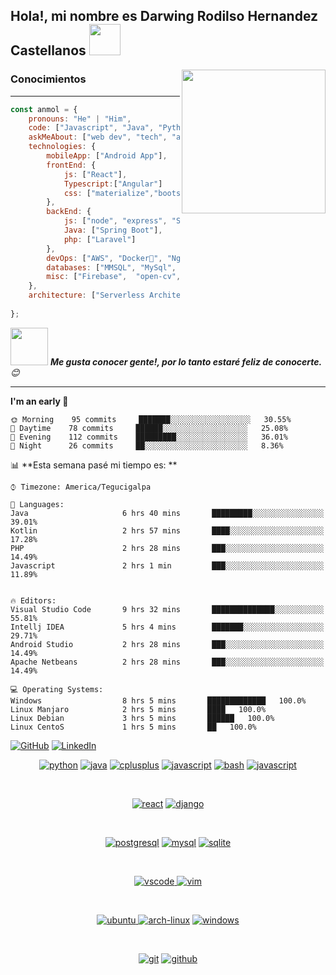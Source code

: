 <h2>Hola!, mi nombre es Darwing Rodilso Hernandez Castellanos <img src="https://media.giphy.com/media/bGgsc5mWoryfgKBx1u/giphy.gif" width="50"></h2>
<img align='right' src="https://media.giphy.com/media/qgQUggAC3Pfv687qPC/giphy.gif" width="230">

### Conocimientos

___

```javascript
const anmol = {
    pronouns: "He" | "Him",
    code: ["Javascript", "Java", "Python", "Kotlin", "php"],
    askMeAbout: ["web dev", "tech", "app dev"],
    technologies: {
        mobileApp: ["Android App"],
        frontEnd: {
            js: ["React"],
            Typescript:["Angular"]
            css: ["materialize","bootstrap"]
        },
        backEnd: {
            js: ["node", "express", "SuiteScript"],
            Java: ["Spring Boot"],
            php: ["Laravel"]
        },
        devOps: ["AWS", "Docker🐳", "Nginx"],
        databases: ["MMSQL", "MySql", "sqlite","PostgreSQL"],
        misc: ["Firebase",  "open-cv", "php"]
    },
    architecture: ["Serverless Architecture", "Progressive web applications", "Single page applications"]
  
};
```

<img src="https://media.giphy.com/media/LnQjpWaON8nhr21vNW/giphy.gif" width="60"> <em><b>Me gusta conocer gente!, por lo tanto estaré feliz de conocerte.</b> 😊</em>

---
<!--START_SECTION:waka-->
**I'm an early 🐤** 

```text
🌞 Morning    95 commits     ███████░░░░░░░░░░░░░░░░░░   30.55% 
🌆 Daytime    78 commits     ██████░░░░░░░░░░░░░░░░░░░   25.08% 
🌃 Evening    112 commits    █████████░░░░░░░░░░░░░░░░   36.01% 
🌙 Night      26 commits     ██░░░░░░░░░░░░░░░░░░░░░░░   8.36%

```


📊 **Esta semana pasé mi tiempo es: ** 

```text
⌚︎ Timezone: America/Tegucigalpa

💬 Languages: 
Java                     6 hrs 40 mins       █████████░░░░░░░░░░░░░░░░   39.01% 
Kotlin                   2 hrs 57 mins       ████░░░░░░░░░░░░░░░░░░░░░   17.28% 
PHP                      2 hrs 28 mins       ███░░░░░░░░░░░░░░░░░░░░░░   14.49% 
Javascript               2 hrs 1 min         ███░░░░░░░░░░░░░░░░░░░░░░   11.89% 


🔥 Editors: 
Visual Studio Code       9 hrs 32 mins       ██████████████░░░░░░░░░░░   55.81% 
Intellj IDEA             5 hrs 4 mins        ███████░░░░░░░░░░░░░░░░░░   29.71% 
Android Studio           2 hrs 28 mins       ███░░░░░░░░░░░░░░░░░░░░░░   14.49%
Apache Netbeans          2 hrs 28 mins       ███░░░░░░░░░░░░░░░░░░░░░░   14.49%

💻 Operating Systems: 
Windows                  8 hrs 5 mins       █████████████   100.0%
Linux Manjaro            2 hrs 5 mins       ████   100.0%
Linux Debian             3 hrs 5 mins       ██████   100.0%
Linux CentoS             1 hrs 5 mins       ██   100.0%

```
<!--END_SECTION:waka-->


<p align="center">

 <a href="https://github.com/Darwing99"><img src="https://img.shields.io/github/followers/priyanshumay.svg?label=GitHub&style=social" alt="GitHub"></a>
 <a href="https://www.linkedin.com/in/darwing-rodilso-hernandez-castellanos-95825a248/"><img src="https://img.shields.io/badge/LinkedIn--_.svg?style=social&logo=linkedin" alt="LinkedIn"></a>
</p>

<p align="center">
<a href="https://github.com/Darwing99"><img src="https://img.shields.io/badge/python-FFFF00.svg?style=for-the-badge&logo=python&logoColor=0768a8&labelColor=ffffff" alt="python"></a>
<a href="https://github.com/Darwing99"><img src="https://img.shields.io/badge/java-FFFF00.svg?style=for-the-badge&logo=java&logoColor=0768a8&labelColor=ffffff" alt="java"></a>
<a href="https://github.com/Darwing99"><img src="https://img.shields.io/badge/C++-4B0082.svg?style=for-the-badge&logo=c%2B%2B&logoColor=4B0082&labelColor=ffffff" alt="cplusplus"></a>
<a href="https://github.com/Darwing99"><img src="https://img.shields.io/badge/JS-f5f542.svg?style=for-the-badge&logo=javascript&logoColor=f5f542&labelColor=ffffff" alt="javascript"></a>
<a href="https://github.com/Darwing99"><img src="https://img.shields.io/badge/BASH-4a5057.svg?style=for-the-badge&logo=gnu-bash&logoColor=4a5057&labelColor=ffffff" alt="bash"></a>
<a href="https://github.com/Darwing99"><img src="https://img.shields.io/badge/PHP-6566ba.svg?style=for-the-badge&logo=php&logoColor=6566ba&labelColor=ffffff" alt="javascript"></a>
</p><br>

<p align="center">					    
<a href="https://github.com/Darwing99"><img src="https://img.shields.io/badge/react-61DAFB.svg?style=for-the-badge&logo=react&logoColor=61DAFB&labelColor=ffffff" alt="react"></a>
<a href="https://github.com/Darwing99"><img src="https://img.shields.io/badge/django-47474f.svg?style=for-the-badge&logo=django&logoColor=black&labelColor=ffffff" alt="django"></a>
</p><br>

<p align="center">
<a href="https://github.com/Darwing99"><img src="https://img.shields.io/badge/postgresql-6566ba.svg?style=for-the-badge&logo=postgresql&logoColor=6566ba&labelColor=ffffff" alt="postgresql"></a>
<a href="https://github.com/Darwing99"><img src="https://img.shields.io/badge/mysql-3aabe8.svg?style=for-the-badge&logo=mysql&logoColor=3aabe8&labelColor=ffffff" alt="mysql"></a>
<a href="https://github.com/Darwing99"><img src="https://img.shields.io/badge/sqlite-1daede.svg?style=for-the-badge&logo=sqlite&logoColor=1daede&labelColor=ffffff" alt="sqlite"></a>
</p><br>

<p align="center">
<a href="https://github.com/Darwing99">
<img src="https://img.shields.io/badge/vscode-blue.svg?style=for-the-badge&logo=visual-studio-code&labelColor=ffffff&logoColor=blue" alt="vscode">
</a>
<a href="https://github.com/Darwing99"><img src="https://img.shields.io/badge/vim-darkgreen.svg?style=for-the-badge&logo=vim&logoColor=darkgreen&labelColor=ffffff" alt="vim"></a>
</p><br>

<p align="center">
<a href="https://github.com/Darwing99">
<img src="https://img.shields.io/badge/ubuntu-f7873b.svg?style=for-the-badge&logo=ubuntu&labelColor=ffffff&logoColor=f7873b" alt="ubuntu">
</a>
<a href="https://github.com/Darwing99"><img src="https://img.shields.io/badge/arch-0066cc.svg?style=for-the-badge&logo=arch-linux&logoColor=0066cc&labelColor=ffffff" alt="arch-linux"></a>
<a href="https://github.com/Darwing99"><img src="https://img.shields.io/badge/windows-3795fa.svg?style=for-the-badge&logo=windows&logoColor=3795fa&labelColor=ffffff" alt="windows"></a>
</p><br>

<p align="center">
<a href="https://github.com/Darwing99"><img src="https://img.shields.io/badge/git-F05032.svg?style=for-the-badge&logo=git&logoColor=F05032&labelColor=ffffff" alt="git"></a>
<a href="https://github.com/Darwing99"><img src="https://img.shields.io/badge/github-black.svg?style=for-the-badge&logo=github&logoColor=black&labelColor=ffffff" alt="github"></a>

</p><br>




